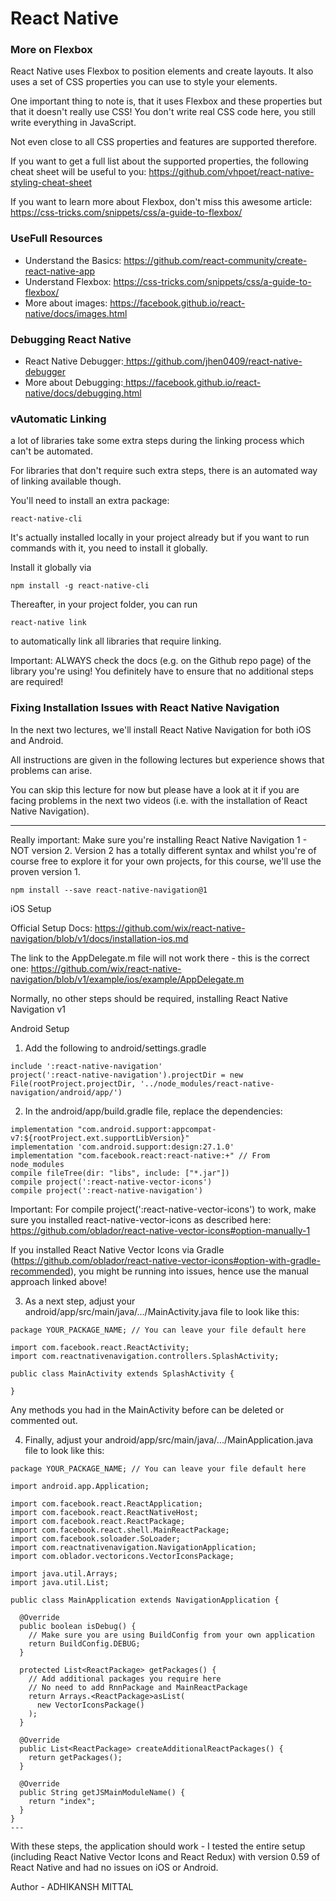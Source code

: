 # React Native

### More on Flexbox

React Native uses Flexbox to position elements and create layouts. It also uses
a set of CSS properties you can use to style your elements.

One important thing to note is, that it uses Flexbox and these properties but
that it doesn't really use CSS! You don't write real CSS code here, you still
write everything in JavaScript.

Not even close to all CSS properties and features are supported therefore.

If you want to get a full list about the supported properties, the following
cheat sheet will be useful to you:
<a href="https://github.com/vhpoet/react-native-styling-cheat-sheet">https://github.com/vhpoet/react-native-styling-cheat-sheet</a>

If you want to learn more about Flexbox, don't miss this awesome article:
<a href="https://css-tricks.com/snippets/css/a-guide-to-flexbox/">https://css-tricks.com/snippets/css/a-guide-to-flexbox/</a>

### UseFull Resources

<ul>
<li>Understand the Basics: <a href="https://github.com/react-community/create-react-native-app">https://github.com/react-community/create-react-native-app</a></li>
<li>Understand Flexbox: <a href="https://css-tricks.com/snippets/css/a-guide-to-flexbox/">https://css-tricks.com/snippets/css/a-guide-to-flexbox/</a></li>
<li>More about images: <a href="https://facebook.github.io/react-native/docs/images.html">https://facebook.github.io/react-native/docs/images.html</a>
</li>
</ul>

### Debugging React Native

<ul>
<li>React Native Debugger:<a href="https://github.com/jhen0409/react-native-debugger"> https://github.com/jhen0409/react-native-debugger</a>
</li><li>More about Debugging:<a href="https://facebook.github.io/react-native/docs/debugging.html"> https://facebook.github.io/react-native/docs/debugging.html</a>
</li>
</ul>

### vAutomatic Linking

a lot of libraries take some extra steps during the linking process which can't
be automated.

For libraries that don't require such extra steps, there is an automated way of
linking available though.

You'll need to install an extra package:

```
react-native-cli
```

It's actually installed locally in your project already but if you want to run
commands with it, you need to install it globally.

Install it globally via

```
npm install -g react-native-cli
```

Thereafter, in your project folder, you can run

```
react-native link
```

to automatically link all libraries that require linking.

Important: ALWAYS check the docs (e.g. on the Github repo page) of the library
you're using! You definitely have to ensure that no additional steps are
required!

### Fixing Installation Issues with React Native Navigation

In the next two lectures, we'll install React Native Navigation for both iOS and
Android.

All instructions are given in the following lectures but experience shows that
problems can arise.

You can skip this lecture for now but please have a look at it if you are facing
problems in the next two videos (i.e. with the installation of React Native
Navigation).

---

Really important: Make sure you're installing React Native Navigation 1 - NOT
version 2. Version 2 has a totally different syntax and whilst you're of course
free to explore it for your own projects, for this course, we'll use the proven
version 1.

```
npm install --save react-native-navigation@1
```

iOS Setup

Official Setup Docs:
https://github.com/wix/react-native-navigation/blob/v1/docs/installation-ios.md

The link to the AppDelegate.m file will not work there - this is the correct
one:
https://github.com/wix/react-native-navigation/blob/v1/example/ios/example/AppDelegate.m

Normally, no other steps should be required, installing React Native Navigation
v1

Android Setup

1. Add the following to android/settings.gradle

```
include ':react-native-navigation'
project(':react-native-navigation').projectDir = new File(rootProject.projectDir, '../node_modules/react-native-navigation/android/app/')
```

2. In the android/app/build.gradle file, replace the dependencies:

```
implementation "com.android.support:appcompat-v7:${rootProject.ext.supportLibVersion}"
implementation 'com.android.support:design:27.1.0'
implementation "com.facebook.react:react-native:+" // From node_modules
compile fileTree(dir: "libs", include: ["*.jar"])
compile project(':react-native-vector-icons')
compile project(':react-native-navigation')
```

Important: For compile project(':react-native-vector-icons') to work, make sure
you installed react-native-vector-icons as described here:
https://github.com/oblador/react-native-vector-icons#option-manually-1

If you installed React Native Vector Icons via Gradle
(https://github.com/oblador/react-native-vector-icons#option-with-gradle-recommended),
you might be running into issues, hence use the manual approach linked above!

3. As a next step, adjust your android/app/src/main/java/.../MainActivity.java
   file to look like this:

```
package YOUR_PACKAGE_NAME; // You can leave your file default here

import com.facebook.react.ReactActivity;
import com.reactnativenavigation.controllers.SplashActivity;

public class MainActivity extends SplashActivity {

}
```

Any methods you had in the MainActivity before can be deleted or commented out.

4. Finally, adjust your android/app/src/main/java/.../MainApplication.java file
   to look like this:

```
package YOUR_PACKAGE_NAME; // You can leave your file default here

import android.app.Application;

import com.facebook.react.ReactApplication;
import com.facebook.react.ReactNativeHost;
import com.facebook.react.ReactPackage;
import com.facebook.react.shell.MainReactPackage;
import com.facebook.soloader.SoLoader;
import com.reactnativenavigation.NavigationApplication;
import com.oblador.vectoricons.VectorIconsPackage;

import java.util.Arrays;
import java.util.List;

public class MainApplication extends NavigationApplication {

  @Override
  public boolean isDebug() {
    // Make sure you are using BuildConfig from your own application
    return BuildConfig.DEBUG;
  }

  protected List<ReactPackage> getPackages() {
    // Add additional packages you require here
    // No need to add RnnPackage and MainReactPackage
    return Arrays.<ReactPackage>asList(
      new VectorIconsPackage()
    );
  }

  @Override
  public List<ReactPackage> createAdditionalReactPackages() {
    return getPackages();
  }

  @Override
  public String getJSMainModuleName() {
    return "index";
  }
}
---
```

With these steps, the application should work - I tested the entire setup
(including React Native Vector Icons and React Redux) with version 0.59 of React
Native and had no issues on iOS or Android.

Author - ADHIKANSH MITTAL

